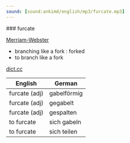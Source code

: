 ```yaml
---
sound: [sound:ankimd/english/mp3/furcate.mp3]
---
```


\### furcate

[Merriam-Webster](https://www.merriam-webster.com/dictionary/furcate)

- branching like a fork : forked
- to branch like a fork

[dict.cc](https://www.dict.cc/furcate)

| English        | German       |
| -------------- | ------------ |
| furcate (adj) | gabelförmig |
| furcate (adj) | gegabelt |
| furcate (adj) | gespalten |
| to furcate | sich gabeln |
| to furcate | sich teilen |
